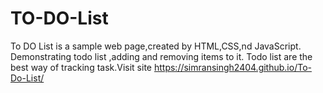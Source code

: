 # TO-DO-List
To DO List is a sample web page,created by HTML,CSS,nd JavaScript. Demonstrating todo list ,adding and removing items to it. Todo list are the best way of tracking task.Visit site https://simransingh2404.github.io/To-Do-List/
